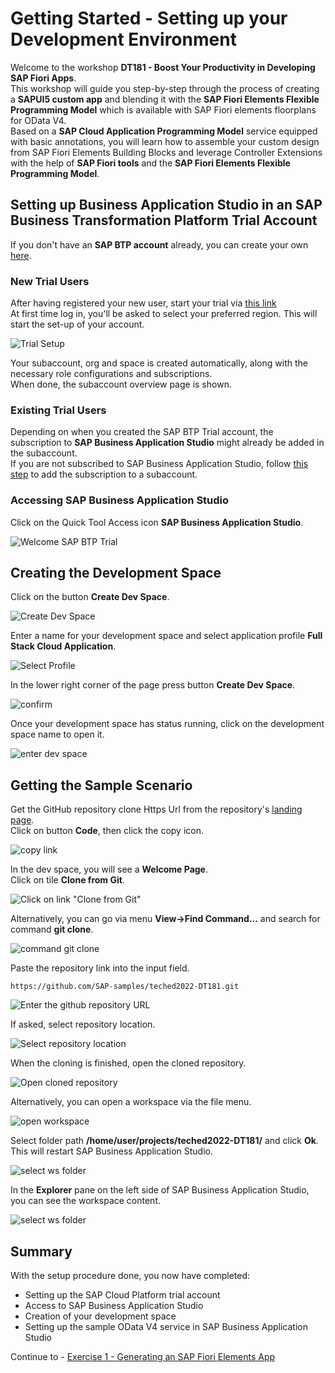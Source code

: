 # Getting Started - Setting up your Development Environment

Welcome to the workshop **DT181 - Boost Your Productivity in Developing SAP Fiori Apps**.\
This workshop will guide you step-by-step through the process of creating a **SAPUI5 custom app** and blending it with the **SAP Fiori Elements Flexible Programming Model** which is available with SAP Fiori elements floorplans for OData V4.\
Based on a **SAP Cloud Application Programming Model** service equipped with basic annotations, you will learn how to assemble your custom design from SAP Fiori Elements Building Blocks and leverage Controller Extensions with the help of **SAP Fiori tools** and the **SAP Fiori Elements Flexible Programming Model**.

## Setting up Business Application Studio in an SAP Business Transformation Platform Trial Account

If you don't have an **SAP BTP account** already, you can create your own [here](https://www.sap.com/products/cloud-platform/get-started.html).

### New Trial Users

After having registered your new user, start your trial via [this link](https://account.hanatrial.ondemand.com/register)\
At first time log in, you'll be asked to select your preferred region.
This will start the set-up of your account.

![Trial Setup](../ex0/images/00_00_0010.png)

Your subaccount, org and space is created automatically, along with the necessary role configurations and subscriptions.\
When done, the subaccount overview page is shown.

### Existing Trial Users

Depending on when you created the SAP BTP Trial account, the subscription to **SAP Business Application Studio** might already be added in the subaccount.\
If you are not subscribed to SAP Business Application Studio, follow [this step](https://developers.sap.com/tutorials/appstudio-onboarding.html#005500bf-bf4a-44cb-bbef-f2221d061b5c) to add the subscription to a subaccount.


### Accessing SAP Business Application Studio

Click on the Quick Tool Access icon **SAP Business Application Studio**.

![Welcome SAP BTP Trial](../ex0/images/00_00_0020.png)

## Creating the Development Space

Click on the button **Create Dev Space**.

![Create Dev Space](../ex0/images/00_00_0030.png)

Enter a name for your development space and select application profile **Full Stack Cloud Application**.

![Select Profile](../ex0/images/00_00_0040.png)

In the lower right corner of the page press button **Create Dev Space**.

![confirm](../ex0/images/00_00_0050.png)<br>

Once your development space has status running, click on the development space name to open it.

![enter dev space](../ex0/images/00_00_0060.png)

## Getting the Sample Scenario

Get the GitHub repository clone Https Url from the repository's [landing page](https://github.com/SAP-samples/teched2022-DT181).\
Click on button **Code**, then click the copy icon.

![copy link](../ex0/images/00_00_0070.png)

In the dev space, you will see a **Welcome Page**.\
Click on tile **Clone from Git**.

![Click on link "Clone from Git"](../ex0/images/click-clone-from-git.png)

Alternatively, you can go via menu **View->Find Command...** and search for command **git clone**.

![command git clone](../ex0/images/cloneCommand.png)

Paste the repository link into the input field.

```abap
https://github.com/SAP-samples/teched2022-DT181.git
```

![Enter the github repository URL](../ex0/images/enter-github-repository.png)

If asked, select repository location.

![Select repository location](../ex0/images/select_repo_location.png)

When the cloning is finished, open the cloned repository.

![Open cloned repository](../ex0/images/open_clone_repo.png)

Alternatively, you can open a workspace via the file menu.

![open workspace](../ex0/images/00_00_0065.png)

Select folder path **/home/user/projects/teched2022-DT181/** and click **Ok**. This will restart SAP Business Application Studio.

![select ws folder](../ex0/images/00_00_0066.png)

In the **Explorer** pane on the left side of SAP Business Application Studio, you can see the workspace content.

![select ws folder](../ex0/images/wsopen.png)

## Summary

With the setup procedure done, you now have completed:

- Setting up the SAP Cloud Platform trial account
- Access to SAP Business Application Studio
- Creation of your development space
- Setting up the sample OData V4 service in SAP Business Application Studio

Continue to - [Exercise 1 - Generating an SAP Fiori Elements App](../ex1/README.md)
